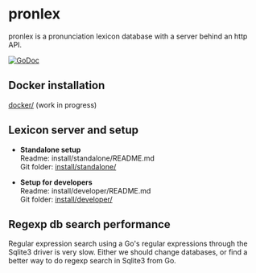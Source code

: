# pronlex
pronlex is a pronunciation lexicon database with a server behind an http API.

[![GoDoc](https://godoc.org/github.com/stts-se/pronlex?status.svg)](https://godoc.org/github.com/stts-se/pronlex)


## Docker installation

[docker/](https://github.com/stts-se/pronlex/blob/master/docker/) (work in progress)

## Lexicon server and setup

* **Standalone setup**    
Readme: install/standalone/README.md   
Git folder: [install/standalone/](https://github.com/stts-se/pronlex/blob/master/install/standalone)

* **Setup for developers**    
Readme: install/developer/README.md   
Git folder: [install/developer/](https://github.com/stts-se/pronlex/blob/master/install/developer)



## Regexp db search performance

Regular expression search using a Go's regular expressions through the Sqlite3 driver is very slow. Either we should change databases, or find a better way to do regexp search in Sqlite3 from Go.


